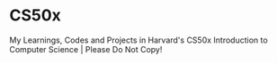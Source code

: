 # CS50x
My Learnings, Codes and Projects in Harvard's CS50x Introduction to Computer Science | Please Do Not Copy!
